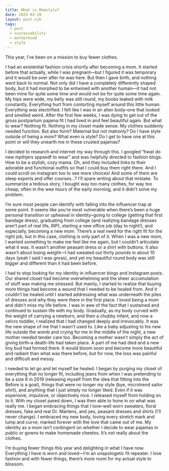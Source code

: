 ```yaml
---
title: What is Momstyle?
date: 2025-03-20
layout: post.njk
tags:
  - post
  - sustainability
  - motherhood
  - style
---
```


This year, I’ve been on a mission to buy fewer clothes.

I had an existential fashion crisis shortly after becoming a mom. It started before that actually, while I was pregnant—but I figured it was temporary and it would be over after he was here. But then I gave birth, and nothing went back to normal. Not only did I have a completely differently shaped body, but it had morphed to be entwined with another human—it had not been mine for quite some time and would not be for quite some time again. My hips were wide, my belly was still round, my boobs leaked with milk constantly. Everything hurt from contorting myself around this little human. Everything was electrified. I felt like I was in an alien body–one that looked and smelled weird. After the first few weeks, I was dying to get out of the gross postpartum pajama fit I had lived in and feel beautiful again. But what to wear? Nothing fit. Nothing in my closet made sense. My clothes suddenly needed function. But also form? Maternal but not matronly? Do I have style outside of being a mom? What even is style? Do I get to have one at this point or will they unearth me in these crusted pajamas?

I decided to research and internet my way through this. I googled “hwat do new mpthjers sppsedf to wear” and was helpfully directed to fashion blogs. How to be a stylish, cozy mama. Oh, and they included links to their adorable and functional outfits so that I could buy them right there. And I could scroll on instagram too to see more choices! And some of them are sleep experts and offer courses…? I’ll spare writing about that mistake. To summarize a tedious story, I bought way too many clothes, for way too cheap, often in the wee hours of the early morning, and it didn’t solve my problem.

I’m sure most people can identify with falling into the influencer trap at some point. It seems like you’re most vulnerable when there’s been a huge personal transition or upheaval in identity–going to college (getting that first bandage dress), graduating from college (and realizing bandage dresses aren’t part of real life, RIP), starting a new office job (day to night!), and especially, becoming a new mom. There’s a real need for the right fit for the right job, but in this case, clothing is only part of it. When I was a new mom, I wanted something to make me feel like me again, but I couldn’t articulate what it was. It wasn’t another peasant dress or a shirt with buttons. It also wasn’t about losing weight—I had sweated out thirty pounds in about 10 days (yeah I said I was gross), and yet my beautiful round body was still bigger and different than it had been before.

I had to stop looking for my identity in influencer blogs and Instagram posts. Our shared closet had become overwhelming and the sheer accumulation of stuff was making me stressed. But mainly, I started to realize that buying more things had become a wound that I needed to be healed from. And it couldn’t be healed until I started addressing what was underneath the piles of dresses and why they were there in the first place. I loved being a mom and didn’t miss my life before. I was in awe of the fact that I sustained and continued to sustain life with my body. Gradually, as my body curved with the weight of carrying a newborn, and then a chubby infant, and now a velcro toddler, I realized that I had changed deeply and irrevocably. It was the new shape of me that I wasn’t used to. Like a baby adjusting to his new life outside the womb and crying for me in the middle of the night, a new mother needed tender care too. Becoming a mother wasn’t simply the act of giving birth–a death-life had taken place. A part of me had died and a new tiny bud had formed there. It would bloom soon and become more beautiful and radiant than what was there before, but for now, the loss was painful and difficult and messy.

I needed to let go and let myself be healed. I began by purging my closet of everything that no longer fit, including jeans from when I was pretending to be a size 6 in 2019 (releasing myself from the idea that fitting into the Before is a goal), things that were no longer my style (bye, microtrend sailor shirt), and anything that I just simply no longer liked. Even if it was expensive, impulsive, or objectively nice. I released myself from holding on to it. With my closet pared down, I was then able to hone in on what was really me. I began embracing things that I love–well worn sweaters, floral dresses, fake and real Dr. Martens, and yes, peasant dresses and shirts (I’ll never change). I embraced my new body, loving every stretch mark and lump and curve, marked forever with the love that came out of me. My identity as a mom isn’t contingent on whether I decide to wear pajamas in public or gowns to make homemade cheetos. It’s not really about the clothes.

I’m buying fewer things this year and delighting in what I have now. Everything I have is worn and loved—I’m an unapologetic fit repeater. I love fashion and with fewer things, there’s more room for my actual style to blossom.
